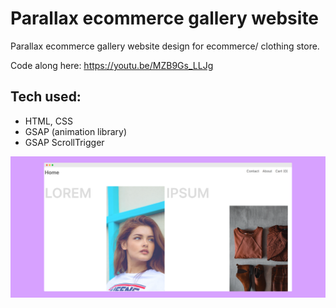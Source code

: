 # Parallax ecommerce gallery website


Parallax ecommerce gallery website design for ecommerce/ clothing store. 

Code along here: https://youtu.be/MZB9Gs_LLJg

## Tech used:

- HTML, CSS
- GSAP (animation library)
- GSAP ScrollTrigger


![Preview](screely-1639872147226.png)
